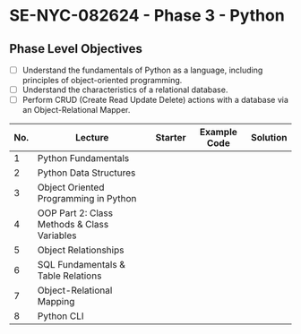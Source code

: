 # SE-NYC-082624 - Phase 3 - Python

## Phase Level Objectives

- [ ] Understand the fundamentals of Python as a language, including principles of object-oriented programming.
- [ ] Understand the characteristics of a relational database.
- [ ] Perform CRUD (Create Read Update Delete) actions with a database via an Object-Relational Mapper.

|No. | Lecture                          | Starter 	| Example Code 	| Solution 	|
|----|------------------------------	|:-----:	|--------	|---------	|
|1 | Python Fundamentals                                            ||||
|2 | Python Data Structures                                         ||||
|3 | Object Oriented Programming in Python                          ||||
|4 | OOP Part 2: Class Methods & Class Variables                    ||||
|5 | Object Relationships                                           ||||
|6 | SQL Fundamentals & Table Relations                             ||||
|7 | Object-Relational Mapping                                      ||||
|8 | Python CLI                                                     ||||